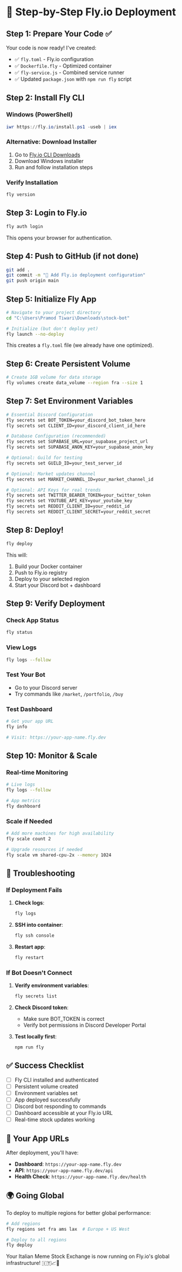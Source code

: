 # 🎯 Step-by-Step Fly.io Deployment

## Step 1: Prepare Your Code ✅

Your code is now ready! I've created:
- ✅ `fly.toml` - Fly.io configuration
- ✅ `Dockerfile.fly` - Optimized container
- ✅ `fly-service.js` - Combined service runner
- ✅ Updated `package.json` with `npm run fly` script

## Step 2: Install Fly CLI

### Windows (PowerShell)
```powershell
iwr https://fly.io/install.ps1 -useb | iex
```

### Alternative: Download Installer
1. Go to [Fly.io CLI Downloads](https://fly.io/docs/getting-started/installing-flyctl/)
2. Download Windows installer
3. Run and follow installation steps

### Verify Installation
```bash
fly version
```

## Step 3: Login to Fly.io

```bash
fly auth login
```
This opens your browser for authentication.

## Step 4: Push to GitHub (if not done)

```bash
git add .
git commit -m "🚀 Add Fly.io deployment configuration"
git push origin main
```

## Step 5: Initialize Fly App

```bash
# Navigate to your project directory
cd "C:\Users\Pramod Tiwari\Downloads\stock-bot"

# Initialize (but don't deploy yet)
fly launch --no-deploy
```

This creates a `fly.toml` file (we already have one optimized).

## Step 6: Create Persistent Volume

```bash
# Create 1GB volume for data storage
fly volumes create data_volume --region fra --size 1
```

## Step 7: Set Environment Variables

```bash
# Essential Discord Configuration
fly secrets set BOT_TOKEN=your_discord_bot_token_here
fly secrets set CLIENT_ID=your_discord_client_id_here

# Database Configuration (recommended)
fly secrets set SUPABASE_URL=your_supabase_project_url
fly secrets set SUPABASE_ANON_KEY=your_supabase_anon_key

# Optional: Guild for testing
fly secrets set GUILD_ID=your_test_server_id

# Optional: Market updates channel
fly secrets set MARKET_CHANNEL_ID=your_market_channel_id

# Optional: API Keys for real trends
fly secrets set TWITTER_BEARER_TOKEN=your_twitter_token
fly secrets set YOUTUBE_API_KEY=your_youtube_key
fly secrets set REDDIT_CLIENT_ID=your_reddit_id
fly secrets set REDDIT_CLIENT_SECRET=your_reddit_secret
```

## Step 8: Deploy!

```bash
fly deploy
```

This will:
1. Build your Docker container
2. Push to Fly.io registry
3. Deploy to your selected region
4. Start your Discord bot + dashboard

## Step 9: Verify Deployment

### Check App Status
```bash
fly status
```

### View Logs
```bash
fly logs --follow
```

### Test Your Bot
- Go to your Discord server
- Try commands like `/market`, `/portfolio`, `/buy`

### Test Dashboard
```bash
# Get your app URL
fly info

# Visit: https://your-app-name.fly.dev
```

## Step 10: Monitor & Scale

### Real-time Monitoring
```bash
# Live logs
fly logs --follow

# App metrics
fly dashboard
```

### Scale if Needed
```bash
# Add more machines for high availability
fly scale count 2

# Upgrade resources if needed
fly scale vm shared-cpu-2x --memory 1024
```

## 🚨 Troubleshooting

### If Deployment Fails

1. **Check logs**:
   ```bash
   fly logs
   ```

2. **SSH into container**:
   ```bash
   fly ssh console
   ```

3. **Restart app**:
   ```bash
   fly restart
   ```

### If Bot Doesn't Connect

1. **Verify environment variables**:
   ```bash
   fly secrets list
   ```

2. **Check Discord token**:
   - Make sure BOT_TOKEN is correct
   - Verify bot permissions in Discord Developer Portal

3. **Test locally first**:
   ```bash
   npm run fly
   ```

## ✅ Success Checklist

- [ ] Fly CLI installed and authenticated
- [ ] Persistent volume created
- [ ] Environment variables set
- [ ] App deployed successfully
- [ ] Discord bot responding to commands
- [ ] Dashboard accessible at your Fly.io URL
- [ ] Real-time stock updates working

## 🎯 Your App URLs

After deployment, you'll have:
- **Dashboard**: `https://your-app-name.fly.dev`
- **API**: `https://your-app-name.fly.dev/api`
- **Health Check**: `https://your-app-name.fly.dev/health`

## 🌍 Going Global

To deploy to multiple regions for better global performance:

```bash
# Add regions
fly regions set fra ams lax  # Europe + US West

# Deploy to all regions
fly deploy
```

Your Italian Meme Stock Exchange is now running on Fly.io's global infrastructure! 🇮🇹📈🚀
